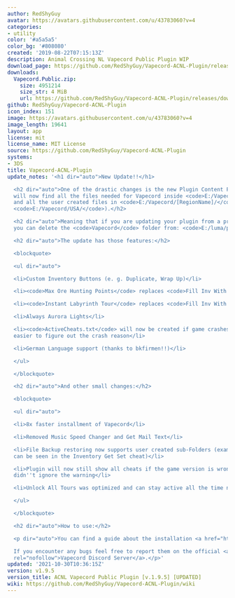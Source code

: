 ```yaml
---
author: RedShyGuy
avatar: https://avatars.githubusercontent.com/u/43783060?v=4
categories:
- utility
color: '#a5a5a5'
color_bg: '#808080'
created: '2019-08-22T07:15:13Z'
description: Animal Crossing NL Vapecord Public Plugin WIP
download_page: https://github.com/RedShyGuy/Vapecord-ACNL-Plugin/releases
downloads:
  Vapecord.Public.zip:
    size: 4951214
    size_str: 4 MiB
    url: https://github.com/RedShyGuy/Vapecord-ACNL-Plugin/releases/download/v1.9.5/Vapecord.Public.zip
github: RedShyGuy/Vapecord-ACNL-Plugin
icon_index: 151
image: https://avatars.githubusercontent.com/u/43783060?v=4
image_length: 19641
layout: app
license: mit
license_name: MIT License
source: https://github.com/RedShyGuy/Vapecord-ACNL-Plugin
systems:
- 3DS
title: Vapecord-ACNL-Plugin
update_notes: '<h1 dir="auto">New Update!!</h1>

  <h2 dir="auto">One of the drastic changes is the new Plugin Content Folder, you
  will now find all the files needed for Vapecord inside <code>E:/Vapecord/Data/</code>
  and all the user created files in <code>E:/Vapecord/[RegionName]/</code> (e. g.
  <code>E:/Vapecord/USA/</code>).</h2>

  <h2 dir="auto">Meaning that if you are updating your plugin from a previous version,
  you can delete the <code>Vapecord</code> folder from: <code>E:/luma/plugins/[TitleID]/Vapecord</code>.</h2>

  <h2 dir="auto">The update has those features:</h2>

  <blockquote>

  <ul dir="auto">

  <li>Custom Inventory Buttons (e. g. Duplicate, Wrap Up)</li>

  <li><code>Max Ore Hunting Points</code> replaces <code>Fill Inv With Bonus Ore</code></li>

  <li><code>Instant Labyrinth Tour</code> replaces <code>Fill Inv With Needed Fruit</code></li>

  <li>Always Aurora Lights</li>

  <li><code>ActiveCheats.txt</code> will now be created if game crashes to make it
  easier to figure out the crash reason</li>

  <li>German Language support (thanks to bkfirmen!!)</li>

  </ul>

  </blockquote>

  <h2 dir="auto">And other small changes:</h2>

  <blockquote>

  <ul dir="auto">

  <li>8x faster installment of Vapecord</li>

  <li>Removed Music Speed Changer and Get Mail Text</li>

  <li>File Backup restoring now supports user created sub-Folders (example of this
  can be seen in the Inventory Get Set cheat)</li>

  <li>Plugin will now still show all cheats if the game version is wrong and the user
  didn''t ignore the warning</li>

  <li>Unlock All Tours was optimized and can stay active all the time now</li>

  </ul>

  </blockquote>

  <h2 dir="auto">How to use:</h2>

  <p dir="auto">You can find a guide about the installation <a href="https://github.com/RedShyGuy/Vapecord-ACNL-Plugin/wiki/How-to-install">here</a>.<br>

  If you encounter any bugs feel free to report them on the official <a href="https://discord.gg/QwqdBpKWf3"
  rel="nofollow">Vapecord Discord Server</a>.</p>'
updated: '2021-10-30T10:36:15Z'
version: v1.9.5
version_title: ACNL Vapecord Public Plugin [v.1.9.5] [UPDATED]
wiki: https://github.com/RedShyGuy/Vapecord-ACNL-Plugin/wiki
---
```

